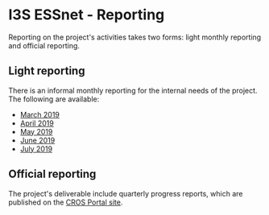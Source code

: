 # I3S ESSnet - Reporting

Reporting on the project's activities takes two forms: light monthly reporting and official reporting.

## Light reporting

There is an informal monthly reporting for the internal needs of the project. The following are available:

  * [March 2019](2019-03.md)
  * [April 2019](2019-04.md)
  * [May 2019](2019-05.md)
  * [June 2019](2019-06.md)
  * [July 2019](2019-07.md)


## Official reporting

The project's deliverable include quarterly progress reports, which are published on the [CROS Portal site](https://ec.europa.eu/eurostat/cros/content/implementing-shared-statistical-services).
